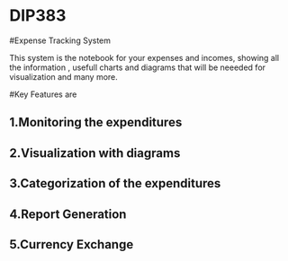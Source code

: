 # DIP383


#Expense Tracking System

This system is the notebook for your expenses and incomes, showing all the information , usefull charts and diagrams that will be neeeded for visualization and many more.

#Key Features are

## 1.Monitoring the expenditures
## 2.Visualization with diagrams
## 3.Categorization of the expenditures
## 4.Report Generation
## 5.Currency Exchange 
